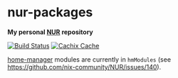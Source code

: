 # nur-packages

**My personal [NUR](https://github.com/nix-community/NUR) repository**

<!-- ![Build and populate cache](https://github.com/<YOUR-GITHUB-USER>/nur-packages/workflows/Build%20and%20populate%20cache/badge.svg) -->
[![Build Status](https://travis-ci.org/jorsn/nur-packages.svg?branch=master)](https://travis-ci.org/jorsn/nur-packages)
[![Cachix Cache](https://img.shields.io/badge/cachix-jorsn-blue.svg)](https://jorsn.cachix.org)

[home-manager](https://github.com/rycee/home-manager) modules are currently in `hmModules` (see <https://github.com/nix-community/NUR/issues/140>).

